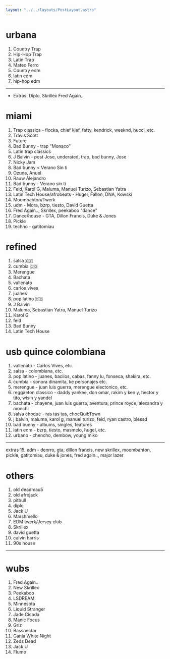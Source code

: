 ```yaml
---
layout: "../../layouts/PostLayout.astro"
---
```


# urbana
1. Country Trap
2. Hip-Hop Trap
3. Latin Trap
4. Mateo Ferro
5. Country edm
6. latin edm 
7. hip-hop edm
---
- Extras: Diplo, Skrillex Fred Again..

# miami
1. Trap classics - flocka, chief kief, fetty, kendrick, weeknd, hucci, etc.
2. Travis Scott
3. Future
4. Bad Bunny - trap "Monaco"
5. Latin trap classics
6. J Balvin - post Jose, underated, trap, bad bunny, Jose
7. Nicky Jam
8. Bad bunny < Verano Sin ti
9. Ozuna, Anuel
10. Rauw Alejandro
11. Bad bunny - Verano sin ti
12. Feid, Karol G, Maluma, Manuel Turizo, Sebastian Yatra
13. Latin Tech House/afrobeats - Hugel, Fallon, DNA, Kowski
14. Moombahton/Twerk
15. udm - Mora, bzrp, tiesto, David Guetta
16. Fred Again.., Skrillex, peekaboo "dance"
17. Dance/house - GTA, Dillon Francis, Duke & Jones
18. Pickle
19. techno - gatitomiau

# refined
1. salsa 🇨🇴
2. cumbia 🇨🇴
3. Merengue
4. Bachata
5. vallenato
6. carlos vives
7. juanes
8. pop latino 🇨🇴
9. J Balvin
10. Maluma, Sebastian Yatra, Manuel Turizo
11. Karol G
12. feid
13. Bad Bunny
14. Latin Tech House

# usb quince colombiana

1. vallenato - Carlos Vives, etc.
2. salsa - colombiana, etc.
3. pop latino - juanes, bacilos, cabas, fanny lu, fonseca, shakira, etc.
4. cumbia - sonora dinamita, ke personajes etc.
5. merengue - juan luis guerra, merengue electonico, etc.
6. reggaeton classico - daddy yankee, don omar, rakim y ken y, hector y tito, wisin y yandel
7. bachata - chayene, juan luis guerra, aventura, prince royce, alexandra y monchi
10. salsa choque - ras tas tas, chocQuibTown
11. j balvin, maluma, karol g, manuel turizo, feid, ryan castro, blessd
12. bad bunny - albums, singles, features
13. latin edm - bzrp, tiesto, masmelo, hugel, etc.
14. urbano - chencho, dembow, young miko
---
extras
15. edm - deorro, gta, dillon francis, new skrillex, moombahton, pickle, gatitomiau, duke & jones, fred again.., major lazer



# others

1. old deadmau5
2. old afrojack
12. pitbull
14. diplo
15. Jack U   
17. Marshmello
18. EDM twerk/Jersey club
19. Skrillex
20. david guetta
21. calvin harris
22. 90s house

---
# wubs

1. Fred Again..
2. New Skrillex
3. Peekaboo
4. LSDREAM
5. Minnesota
5. Liquid Stranger
6. Jade Cicada
7. Manic Focus
8. Griz
9. Bassnectar
10. Ganja White Night
11. Zeds Dead
12. Jack U
13. Flume
